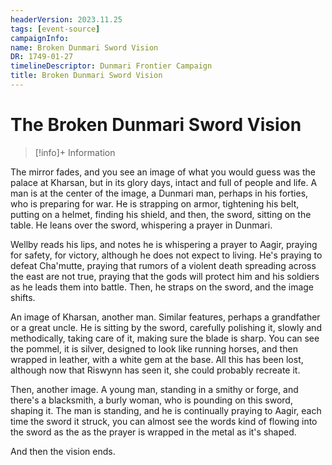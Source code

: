 ```yaml
---
headerVersion: 2023.11.25
tags: [event-source]
campaignInfo:
name: Broken Dunmari Sword Vision
DR: 1749-01-27
timelineDescriptor: Dunmari Frontier Campaign
title: Broken Dunmari Sword Vision
---
```

# The Broken Dunmari Sword Vision
>[!info]+ Information
> 

The mirror fades, and you see an image of what you would guess was the palace at Kharsan, but in its glory days, intact and full of people and life. A man is at the center of the image, a Dunmari man, perhaps in his forties, who is preparing for war. He is strapping on armor, tightening his belt, putting on a helmet, finding his shield, and then, the sword, sitting on the table. He leans over the sword, whispering a prayer in Dunmari. 

Wellby reads his lips, and notes he is whispering a prayer to Aagir, praying for safety, for victory, although he does not expect to living. He's praying to defeat Cha'mutte, praying that rumors of a violent death spreading across the east are not true, praying that the gods will protect him and his soldiers as he leads them into battle. Then, he straps on the sword, and the image shifts.

An image of Kharsan, another man. Similar features, perhaps a grandfather or a great uncle. He is sitting by the sword, carefully polishing it, slowly and methodically, taking care of it, making sure the blade is sharp. You can see the pommel, it is silver, designed to look like running horses, and then wrapped in leather, with a white gem at the base. All this has been lost, although now that Riswynn has seen it, she could probably recreate it. 

Then, another image. A young man, standing in a smithy or forge, and there's a blacksmith, a burly woman, who is pounding on this sword, shaping it. The man is standing, and he is continually praying to Aagir, each time the sword it struck, you can almost see the words kind of flowing into the sword as the as the prayer is wrapped in the metal as it's shaped. 

And then the vision ends. 